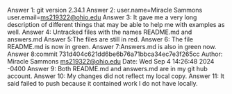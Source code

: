 Answer 1: git version 2.34.1
Answer 2: user.name=Miracle Sammons
user.email=ms219322@ohio.edu
Answer 3: It gave me a very long description of different things that may be able to help me with examples as well.
Answer 4: Untracked files with the names README.md and answers.md
Answer 5:The files are still in red.
Answer 6: The file README.md is now in green.
Answer 7:Answers.md is also in green now. 
Answer 8:commit 731d404c621dd6be6b76a71bbca34ec7e3f265cc
Author: Miracle Sammons <ms219322@ohio.edu>
Date:   Wed Sep 4 14:26:48 2024 -0400
Answer 9: Both README.md and answers.md are in my git hub account.
Answer 10: My changes did not reflect my local copy.
Answer 11: It said failed to push because it contained work I do not have locally.